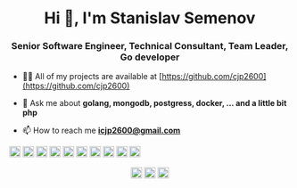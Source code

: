 <h1 align="center">Hi 👋, I'm Stanislav Semenov</h1>
<h3 align="center">Senior Software Engineer, Technical Consultant, Team Leader, Go developer</h3>

- 👨‍💻 All of my projects are available at [https://github.com/cjp2600](https://github.com/cjp2600)

- 💬 Ask me about **golang, mongodb, postgress, docker, ... and a little bit php**

- 📫 How to reach me **icjp2600@gmail.com**

<p align="left"><img src="https://konpa.github.io/devicon/devicon.git/icons/amazonwebservices/amazonwebservices-original-wordmark.svg" alt="amazonwebservices" width="20" height="20"/> <img src="https://konpa.github.io/devicon/devicon.git/icons/docker/docker-original-wordmark.svg" alt="docker" width="20" height="20"/> <img src="https://konpa.github.io/devicon/devicon.git/icons/go/go-original.svg" alt="go" width="20" height="20"/> <img src="https://konpa.github.io/devicon/devicon.git/icons/mongodb/mongodb-original-wordmark.svg" alt="mongodb" width="20" height="20"/> <img src="https://konpa.github.io/devicon/devicon.git/icons/mysql/mysql-original-wordmark.svg" alt="mysql" width="20" height="20"/> <img src="https://konpa.github.io/devicon/devicon.git/icons/postgresql/postgresql-original-wordmark.svg" alt="postgresql" width="20" height="20"/> <img src="https://konpa.github.io/devicon/devicon.git/icons/redis/redis-original-wordmark.svg" alt="redis" width="20" height="20"/> <img src="https://konpa.github.io/devicon/devicon.git/icons/rust/rust-plain.svg" alt="rust" width="20" height="20"/> <img src="https://konpa.github.io/devicon/devicon.git/icons/nginx/nginx-original.svg" alt="nginx" width="20" height="20"/> <img src="https://konpa.github.io/devicon/devicon.git/icons/php/php-original.svg" alt="php" width="20" height="20"/>
</p>
<p align="center">
<a href="https://linkedin.com/in/cjp2600" target="blank"><img align="center" src="https://cdn.jsdelivr.net/npm/simple-icons@3.0.1/icons/linkedin.svg" alt="cjp2600" height="20" width="20" /></a>
<a href="https://fb.com/cjp2600" target="blank"><img align="center" src="https://cdn.jsdelivr.net/npm/simple-icons@3.0.1/icons/facebook.svg" alt="cjp2600" height="20" width="20" /></a>
<a href="https://instagram.com/icjp2600" target="blank"><img align="center" src="https://cdn.jsdelivr.net/npm/simple-icons@3.0.1/icons/instagram.svg" alt="icjp2600" height="20" width="20" /></a>
</p>

